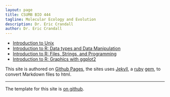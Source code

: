 ```yaml
---
layout: page
title: CSUMB BIO 444
tagline: Molecular Ecology and Evolution
description: Dr. Eric Crandall
author: Dr. Eric Crandall
---
```



- [Introduction to Unix](./lessons/unix/introduction_to_unix.html)
- [Introduction to R: Data types and Data Manipulation ](./lessons/R/R_objects_data_manipulation.html)
- [Introduction to R: Files, Strings, and Programming ](./lessons/R/R_files_strings_programming.html)
- [Introduction to R: Graphics with ggplot2](./lessons/ggplot/ggplot_all_EDC.html)



This site is authored on [Github Pages](https://pages.github.com), the sites uses [Jekyll](https://jekyllrb.com/), a
[ruby](https://www.ruby-lang.org/en/) [gem](https://rubygems.org/), to
convert Markdown files to html.


---

The template for this site is [on github](https://github.com/kbroman/simple_site).

